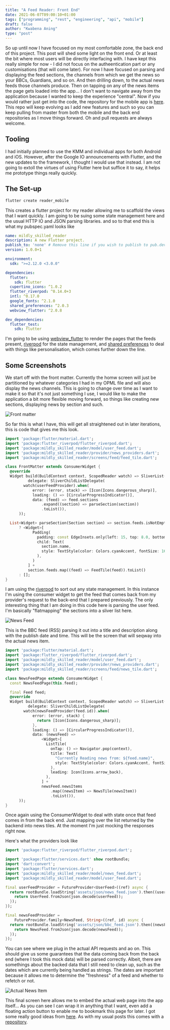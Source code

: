 ```yaml
---
title: "A Feed Reader: Front End"
date: 2021-06-07T09:00:10+01:00
tags: ["programming", "rest", "engineering", "api", "mobile"]
draft: false
author: "Kwabena Aning"
type: "post"
---
```


So up until now I have focused on my most comfortable zone, the back end of this project. This post will shed some light on the front end. Or at least the bit where most users will be directly interfacing with. I have kept this really simple for now - I did not focus on the autheentication part or any customisations (that will come later). For now I have focused on parsing and displaying the feed sections, the channels from which we get the news so your BBCs, Guardians, and so on. And then drilling down, to the actual news feeds those channels produce. Then on tapping on any of the news items the page gets loaded into the app... I don't want to navigate away from the application because I wanted to keep the experience "central". Now if you would rather just get into the code, the repository for the mobile app is [here](https://github.com/mildlyskilled/reader_mobile). This repo will keep evolving as I add new features and such so you can keep pulling from master from both the mobile and the back end repositories as I move things forward. Oh and pull requests are always welcome.

Tooling
---

I had initially planned to use the KMM and individual apps for both Android and iOS. However, after the Google IO announcements with Flutter, and the new updates to the framework, I thought I would use that instead. I am not going to extoll the virtues of using Flutter here but suffice it to say, it helps me prototype things really quickly.

The Set-up
---

```bash
flutter create reader_mobile
```

This creates a flutter project for my reader allowing me to scaffold the views that I want quickly. I am going to be suing some state management here and the usual HTTP IO and JSON parsing libraries. and so to that end this is what my pubspec.yaml looks like

```yaml
name: mildly_skilled_reader
description: A new Flutter project.
publish_to: 'none' # Remove this line if you wish to publish to pub.dev
version: 1.0.0+1

environment:
  sdk: ">=2.12.0 <3.0.0"

dependencies:
  flutter:
    sdk: flutter
  cupertino_icons: ^1.0.2
  flutter_riverpod: ^0.14.0+3
  intl: ^0.17.0
  google_fonts: ^2.1.0
  shared_preferences: ^2.0.3
  webview_flutter: ^2.0.8

dev_dependencies:
  flutter_test:
    sdk: flutter
```

I'm going to be using [webview_flutter](https://pub.dev/packages/webview_flutter) to render the pages that the feeds present, [riverpod](https://riverpod.dev/docs/getting_started) for the state management, and [shared preferences](https://pub.dev/packages/shared_preferences) to deal with things like personalisation, which comes further down the line.

Some Screenshots
---

We start off with the front matter. Currently the homw screen will just be partitioned by whatever categories I had in my OPML file and will also display the news channels. This is going to change over time as I want to make it so that it's not just something I use, I would like to make the application a bit more flexible moving forward, so things like creating new sections, displaying news by section and such.

![Front matter](/posts/2021-06-07/images/front_matter.png)

So far this is what I have, this will get all straightened out in later iterations, this is code that gives me this look.

```dart
import 'package:flutter/material.dart';
import 'package:flutter_riverpod/flutter_riverpod.dart';
import 'package:mildly_skilled_reader/model/user_feed.dart';
import 'package:mildly_skilled_reader/provider/news_providers.dart';
import 'package:mildly_skilled_reader/screens/feed/feed_tile.dart';

class FrontMatter extends ConsumerWidget {
  @override
  Widget build(BuildContext context, ScopedReader watch) => SliverList(
          delegate: SliverChildListDelegate(
        watch(userFeedProvider).when(
            error: (error, stack) => [Icon(Icons.dangerous_sharp)],
            loading: () => [CircularProgressIndicator()],
            data: (feed) => feed.sections
                .expand((section) => parseSection(section))
                .toList()),
      ));

  List<Widget> parseSection(Section section) => section.feeds.isNotEmpty
      ? <Widget>[
            Padding(
              padding: const EdgeInsets.only(left: 15, top: 8.0, bottom: 8.0),
              child: Text(
                section.name,
                style: TextStyle(color: Colors.cyanAccent, fontSize: 16),
              ),
            )
          ] +
          section.feeds.map((feed) => FeedTile(feed)).toList()
      : [];
}
```

I am using the [riverpod](https://riverpod.dev/docs/getting_started) to sort out any state management. In this instance I'm using the consumer widget to get the feed that comes back from my provider's request to the back-end that I prepared previously. The only interesting thing that I am doing in this code here is parsing the user feed. I'm basically "flatmapping" the sections into a sliver list here.

![News Feed](/posts/2021-06-07/images/bbc.png)

This is the BBC feed (RSS) parsing it out into a title and description along with the publish date and time. This will be the screen that will seqway into the actual news item.

```dart
import 'package:flutter/material.dart';
import 'package:flutter_riverpod/flutter_riverpod.dart';
import 'package:mildly_skilled_reader/model/user_feed.dart';
import 'package:mildly_skilled_reader/provider/news_providers.dart';
import 'package:mildly_skilled_reader/screens/feed/news_tile.dart';

class NewsFeedPage extends ConsumerWidget {
  const NewsFeedPage(this.feed);

  final Feed feed;
  @override
  Widget build(BuildContext context, ScopedReader watch) => SliverList(
          delegate: SliverChildListDelegate(
        watch(newsFeedProvider(feed.id)).when(
            error: (error, stack) {
              return [Icon(Icons.dangerous_sharp)];
            },
            loading: () => [CircularProgressIndicator()],
            data: (newsFeed) =>
                <Widget>[
                  ListTile(
                    onTap: () => Navigator.pop(context),
                    title: Text(
                      "Currently Reading news from: ${feed.name}",
                      style: TextStyle(color: Colors.cyanAccent, fontSize: 14),
                    ),
                    leading: Icon(Icons.arrow_back),
                  ),
                ] +
                newsFeed.newsItems
                    .map((newsItem) => NewsTile(newsItem))
                    .toList()),
      ));
}

```

Once again using the ConsumerWidget to deal with state once that feed comes in from the back end. Just mapping over the list returned by the backend into news tiles. At the moment I'm just mocking the responses right now.

Here's what the providers look like

```dart
import 'package:flutter_riverpod/flutter_riverpod.dart';

import 'package:flutter/services.dart' show rootBundle;
import 'dart:convert';
import 'package:flutter/services.dart';
import 'package:mildly_skilled_reader/model/news_feed.dart';
import 'package:mildly_skilled_reader/model/user_feed.dart';

final userFeedProvider = FutureProvider<UserFeed>((ref) async {
  return rootBundle.loadString('assets/json/news_feed.json').then((userFeed) {
    return UserFeed.fromJson(json.decode(userFeed));
  });
});

final newsFeedProvider =
    FutureProvider.family<NewsFeed, String>((ref, id) async {
  return rootBundle.loadString('assets/json/bbc_feed.json').then((newsFeed) {
    return NewsFeed.fromJson(json.decode(newsFeed));
  });
});
```

You can see where we plug in the actual API requests and ao on. This should give us some guarantees that the data coming back from the back end (where I took this mock data) will be parsed correctly. Albeit, there are somethings about the backed data that I still need to clean up, such as the dates which are currently being handled as strings. The dates are important because it allows me to determine the "freshness" of a feed and whether to refetch or not.

![Actual News Item](/posts/2021-06-07/images/webview.png)

This final screen here allows me to embed the actual web page into the app itself... As you can see I can wrap it in anything that I want, even add a floating action button to enable me to bookmark this page for later. I got some really good ideas from [here](https://medium.com/flutter/the-power-of-webviews-in-flutter-a56234b57df2). As with my usual posts this comes with a [repository](https://github.com/mildlyskilled/reader_mobile).
